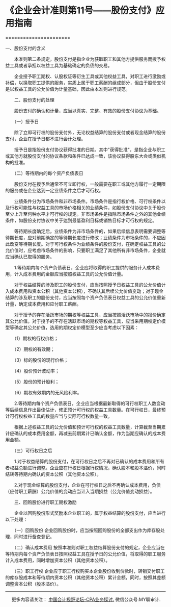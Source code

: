 ﻿# 《企业会计准则第11号——股份支付》应用指南
======================

一、股份支付的含义

　　本准则第二条规定，股份支付是指企业为获取职工和其他方提供服务而授予权益工具或者承担以权益工具为基础确定的负债的交易。

　　企业授予职工期权、认股权证等衍生工具或其他权益工具，对职工进行激励或补偿，以换取职工提供的服务，实质上属于职工薪酬的组成部分，但由于股份支付是以权益工具的公允价值为计量基础，因此由本准则进行规范。

　　二、股份支付的处理

　　股份支付的确认和计量，应当以真实、完整、有效的股份支付协议为基础。

　　（一）授予日

　　除了立即可行权的股份支付外，无论权益结算的股份支付或者现金结算的股份支付，企业在授予日都不进行会计处理。

　　授予日是指股份支付协议获得批准的日期。其中"获得批准"，是指企业与职工或其他方就股份支付的协议条款和条件已达成一致，该协议获得股东大会或类似机构的批准。

　　（二）等待期内的每个资产负债表日

　　股份支付在授予后通常不可立即行权，一般需要在职工或其他方履行一定期限的服务或在企业达到一定业绩条件之后才可行权。

　　业绩条件分为市场条件和非市场条件。市场条件是指行权价格、可行权条件以及行权可能性与权益工具的市场价格相关的业绩条件，如股份支付协议中关于股价至少上升至何种水平才可行权的规定。非市场条件是指除市场条件之外的其他业绩条件，如股份支付协议中关于达到最低盈利目标或销售目标才可行权的规定。

　　等待期长度确定后，业绩条件为非市场条件的，如果后续信息表明需要调整等待期长度，应对前期确定的等待期长度进行修改；业绩条件为市场条件的，不应因此改变等待期长度。对于可行权条件为业绩条件的股份支付，在确定权益工具的公允价值时，应考虑市场条件的影响，只要职工满足了其他所有非市场条件，企业就应当确认已取得的服务。

　　1.等待期内每个资产负债表日，企业应将取得的职工提供的服务计入成本费用，计入成本费用的金额应当按照权益工具的公允价值计量。

　　对于权益结算的涉及职工的股份支付，应当按照授予日权益工具的公允价值计入成本费用和资本公积（其他资本公积），不确认其后续公允价值变动；对于现金结算的涉及职工的股份支付，应当按照每个资产负债表日权益工具的公允价值重新计量，确定成本费用和应付职工薪酬。

　　对于授予的存在活跃市场的期权等权益工具，应当按照活跃市场中的报价确定其公允价值。对于授予的不存在活跃市场的期权等权益工具，应当采用期权定价模型等确定其公允价值，选用的期权定价模型至少应当考虑以下因素：

　　（1）期权的行权价格；

　　（2）期权的有效期；

　　（3）标的股份的现行价格；

　　（4）股价预计波动率；

　　（5）股份的预计股利；

　　（6）期权有效期内的无风险利率。

　　2.等待期内每个资产负债表日，企业应当根据最新取得的可行权职工人数变动等后续信息作出最佳估计，修正预计可行权的权益工具数量。在可行权日，最终预计可行权权益工具的数量应当与实际可行权数量一致。

　　根据上述权益工具的公允价值和预计可行权的权益工具数量，计算截至当期累计应确认的成本费用金额，再减去前期累计已确认金额，作为当期应确认的成本费用金额。

　　（三）可行权日之后

　　1.对于权益结算的股份支付，在可行权日之后不再对已确认的成本费用和所有者权益总额进行调整。企业应在行权日根据行权情况，确认股本和股本溢价，同时结转等待期内确认的资本公积（其他资本公积）。

　　2.对于现金结算的股份支付，企业在可行权日之后不再确认成本费用，负债（应付职工薪酬）公允价值的变动应当计入当期损益（公允价值变动损益）。

　　三、回购股份进行职工期权激励

　　企业以回购股份形式奖励本企业职工的，属于权益结算的股份支付，应当进行以下处理：

　　（一）回购股份 企业回购股份时，应当按照回购股份的全部支出作为库存股处理，同时进行备查登记。

　　（二）确认成本费用 按照本准则对职工权益结算股份支付的规定，企业应当在等待期内每个资产负债表日按照权益工具在授予日的公允价值，将取得的职工服务计入成本费用，同时增加资本公积（其他资本公积）。

　　（三）职工行权 企业应于职工行权购买本企业股份收到价款时，转销交付职工的库存股成本和等待期内资本公积（其他资本公积）累计金额，同时，按照其差额调整资本公积（股本溢价）。

* * *

     更多内容请关注： [中国会计视野论坛-CPA业务探讨.](https://bbs.esnai.com/thread-5354530-1-3.html) 微信公众号:MY聊审计.